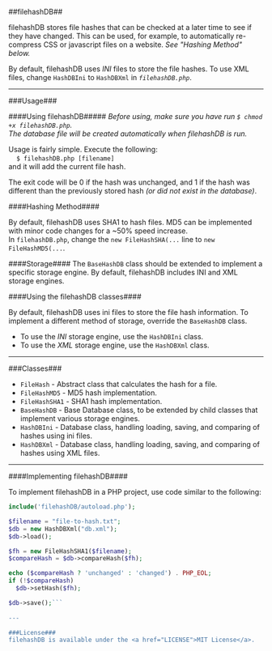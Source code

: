 ##filehashDB##

filehashDB stores file hashes that can be checked at a later time to see if they have changed.  This can be used, for example, to automatically re-compress CSS or javascript files on a website.
_See "Hashing Method" below._

By default, filehashDB uses _INI_ files to store the file hashes.  To use XML files, change `HashDBIni` to `HashDBXml` in _`filehashDB.php`_.

---


###Usage###

####Using filehashDB#####
_Before using, make sure you have run `$ chmod +x filehashDB.php`.  
The database file will be created automatically when filehashDB is run._

Usage is fairly simple.  Execute the following: <br>
&nbsp;&nbsp;&nbsp;&nbsp;`$ filehashDB.php [filename]`<br>
and it will add the current file hash.  

The exit code will be 0 if the hash was unchanged, and 1 if the hash was different than the previously stored hash <em>(or did not exist in the database)</em>.

####Hashing Method####

By default, filehashDB uses SHA1 to hash files.  MD5 can be implemented with minor code changes for a ~50% speed increase. <br>
In `filehashDB.php`, change the `new FileHashSHA(...` line to `new FileHashMD5(...`.


####Storage####
The `BaseHashDB` class should be extended to implement a specific storage engine.  By default, filehashDB includes INI and XML storage engines.

####Using the filehashDB classes####

By default, filehashDB uses ini files to store the file hash information.  To implement a different method of storage, override the `BaseHashDB` class.

  - To use the _INI_ storage engine, use the `HashDBIni` class.
  - To use the _XML_ storage engine, use the `HashDBXml` class.  

---
###Classes###

  - `FileHash` - Abstract class that calculates the hash for a file.
  - `FileHashMD5` - MD5 hash implementation.
  - `FileHashSHA1` - SHA1 hash implementation.
  - `BaseHashDB` - Base Database class, to be extended by child classes that implement various storage engines.
  - `HashDBIni` - Database class, handling loading, saving, and comparing of hashes using ini files.
  - `HashDBXml` - Database class, handling loading, saving, and comparing of hashes using XML files.  
  
---

####Implementing filehashDB####

To implement filehashDB in a PHP project, use code similar to the following:

```php
include('filehashDB/autoload.php');

$filename = "file-to-hash.txt";
$db = new HashDBXml("db.xml");
$db->load();

$fh = new FileHashSHA1($filename);
$compareHash = $db->compareHash($fh);

echo ($compareHash ? 'unchanged' : 'changed') . PHP_EOL;
if (!$compareHash)
  $db->setHash($fh);

$db->save();```
  
---

###License###
filehashDB is available under the <a href="LICENSE">MIT License</a>.
